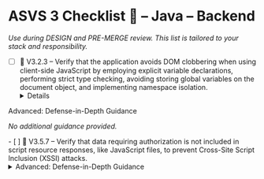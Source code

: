 # ASVS 3 Checklist 🔴 – Java – Backend

_Use during DESIGN and PRE-MERGE review. This list is tailored to your stack and responsibility._

- [ ] 🔴 V3.2.3 – Verify that the application avoids DOM clobbering when using client-side JavaScript by employing explicit variable declarations, performing strict type checking, avoiding storing global variables on the document object, and implementing namespace isolation.
  <details>
<summary>Advanced: Defense-in-Depth Guidance</summary>

_No additional guidance provided._

</details>
- [ ] 🔴 V3.5.7 – Verify that data requiring authorization is not included in script resource responses, like JavaScript files, to prevent Cross-Site Script Inclusion (XSSI) attacks.
  <details>
<summary>Advanced: Defense-in-Depth Guidance</summary>

_No additional guidance provided._

</details>
